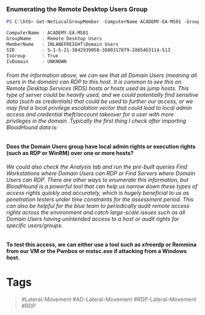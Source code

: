 ### Enumerating the Remote Desktop Users Group

```Powershell
PS C:\htb> Get-NetLocalGroupMember -ComputerName ACADEMY-EA-MS01 -GroupName "Remote Desktop Users"

ComputerName : ACADEMY-EA-MS01
GroupName    : Remote Desktop Users
MemberName   : INLANEFREIGHT\Domain Users
SID          : S-1-5-21-3842939050-3880317879-2865463114-513
IsGroup      : True
IsDomain     : UNKNOWN
```
###### From the information above, we can see that all Domain Users (meaning all users in the domain) can RDP to this host. It is common to see this on Remote Desktop Services (RDS) hosts or hosts used as jump hosts. This type of server could be heavily used, and we could potentially find sensitive data (such as credentials) that could be used to further our access, or we may find a local privilege escalation vector that could lead to local admin access and credential theft/account takeover for a user with more privileges in the domain. Typically the first thing I check after importing BloodHound data is:
#### Does the Domain Users group have local admin rights or execution rights (such as RDP or WinRM) over one or more hosts?
###### We could also check the Analysis tab and run the pre-built queries Find Workstations where Domain Users can RDP or Find Servers where Domain Users can RDP. There are other ways to enumerate this information, but BloodHound is a powerful tool that can help us narrow down these types of access rights quickly and accurately, which is hugely beneficial to us as penetration testers under time constraints for the assessment period. This can also be helpful for the blue team to periodically audit remote access rights across the environment and catch large-scale issues such as all Domain Users having unintended access to a host or audit rights for specific users/groups.
#### To test this access, we can either use a tool such as xfreerdp or Remmina from our VM or the Pwnbox or mstsc.exe if attacking from a Windows host.
# Tags
>  #Lateral-Movement #AD-Lateral-Movement #RDP-Lateral-Movement #RDP
